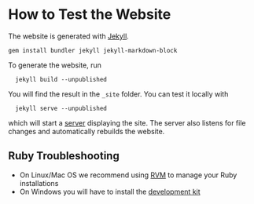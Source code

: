 How to Test the Website
=======================

The website is generated with [Jekyll](http://jekyllrb.com).
```
gem install bundler jekyll jekyll-markdown-block
```
To generate the website, run
```
  jekyll build --unpublished
```
You will find the result in the `_site` folder. You can test it locally with
```
  jekyll serve --unpublished
```
which will start a [server](http://127.0.0.1:4000) displaying the site. The server also listens for file changes and
automatically rebuilds the website.

Ruby Troubleshooting
--------------------

- On Linux/Mac OS we recommend using [RVM](https://rvm.io/) to manage your Ruby installations
- On Windows you will have to install the [development kit](https://github.com/oneclick/rubyinstaller/wiki/Development-Kit)